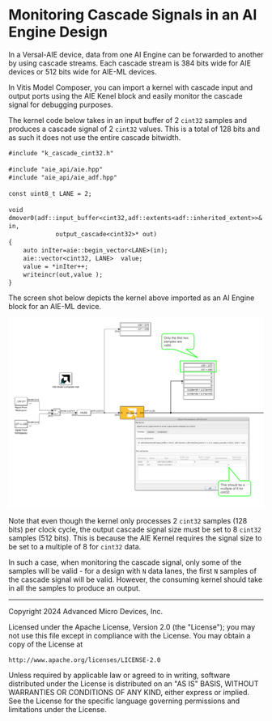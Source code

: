 # Monitoring Cascade Signals in an AI Engine Design

In a Versal-AIE device, data from one AI Engine can be forwarded to another by using cascade streams. Each cascade stream is 384 bits wide for AIE devices or 512 bits wide for AIE-ML devices. 

In Vitis Model Composer, you can import a kernel with cascade input and output ports using the AIE Kenel block and easily monitor the cascade signal for debugging purposes. 

The kernel code below takes in an input buffer of 2 `cint32` samples and produces a cascade signal of 2 `cint32` values. This is a total of 128 bits and as such it does not use the entire cascade bitwidth. 

```
#include "k_cascade_cint32.h"

#include "aie_api/aie.hpp"
#include "aie_api/aie_adf.hpp"

const uint8_t LANE = 2;

void dmover0(adf::input_buffer<cint32,adf::extents<adf::inherited_extent>>& in,
             output_cascade<cint32>* out)
{
	auto inIter=aie::begin_vector<LANE>(in);
  	aie::vector<cint32, LANE>  value;
	value = *inIter++;
  	writeincr(out,value );
}
```

The screen shot below depicts the kernel above imported as an AI Engine block for an AIE-ML device. 

![](images/example2.png)

Note that even though the kernel only processes 2 `cint32` samples (128 bits) per clock cycle, the output cascade signal size must be set to 8 `cint32` samples (512 bits). This is because the AIE Kernel requires the signal size to be set to a multiple of 8 for `cint32` data.

In such a case, when monitoring the cascade signal, only some of the samples will be valid - for a design with `N` data lanes, the first `N` samples of the cascade signal will be valid. However, the consuming kernel should take in all the samples to produce an output.

--------------
Copyright 2024 Advanced Micro Devices, Inc.

Licensed under the Apache License, Version 2.0 (the "License");
you may not use this file except in compliance with the License.
You may obtain a copy of the License at

    http://www.apache.org/licenses/LICENSE-2.0

Unless required by applicable law or agreed to in writing, software
distributed under the License is distributed on an "AS IS" BASIS,
WITHOUT WARRANTIES OR CONDITIONS OF ANY KIND, either express or implied.
See the License for the specific language governing permissions and
limitations under the License.